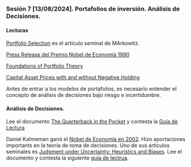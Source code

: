 ### Sesión 7 [13/08/2024]. Portafolios de inversión. Análisis de Decisiones.

#### Lecturas
[Portfolio Selection](https://drive.google.com/file/d/1_kF8B0Is7F7-Hk0oBoQquNV-jvfJ4bS8/view?usp=drive_link) es el artículo seminal de MArkowitz.

[Press Release del Premio Nobel de Economía 1990](https://www.nobelprize.org/prizes/economic-sciences/1990/press-release/)

[Foundations of Portfolio Theory](https://www.nobelprize.org/prizes/economic-sciences/1990/markowitz/lecture/)

[Capital Asset Prices with and without Negative Holding](https://www.nobelprize.org/prizes/economic-sciences/1990/sharpe/lecture/)


Antes de entrar a los modelos de portafolios, es necesario entender el concepto de análisis de decisiones bajo riesgo e incertidumbre.

#### Análisis de Decisiones.
Lee el documento [The Quarterback in the Pocket](https://drive.google.com/file/d/19ZqQl6UODGta_WXe5ZhqYFhzbTZTGwoy/view?usp=sharing) y contesta la [Guía de Lectura](https://docs.google.com/document/d/1QeGfzKwMCOJxdagIiyUG9drebumd0IeKedA_leYVLDA/edit?usp=sharing)

Daniel Kahneman ganó el [Nobel de Economía en 2002](https://www.nobelprize.org/prizes/economic-sciences/2002/kahneman/facts/). Hizo aportaciones importants en la teoría de toma de decisiones. Uno de sus artículos seminales es [Judgment under Uncertainty: Heuristics and Biases](https://www2.psych.ubc.ca/~schaller/Psyc590Readings/TverskyKahneman1974.pdf). Lee el documento y contesta la siguiente [guía de lectrua](https://docs.google.com/document/d/1X7Cj4ElaYmdw4n4p-8qFbcDweQ3YRSSeRXBK2VUQzBs/edit?usp=sharing). 
